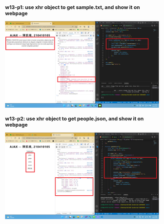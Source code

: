 ### w13-p1: use xhr object to get sample.txt, and show it on webpage

![](W13-p1.png)

### w13-p2: use xhr object to get people.json, and show it on webpage

![](W13-p2.png)